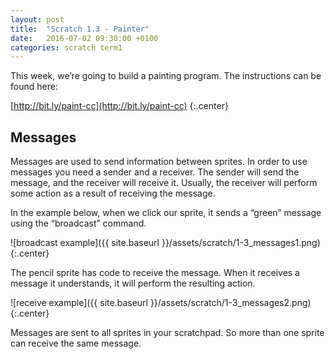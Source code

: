 ```yaml
---
layout: post
title:  "Scratch 1.3 - Painter"
date:   2016-07-02 09:30:00 +0100
categories: scratch term1
---
```

This week, we’re going to build a painting program. The instructions can be found here:

[http://bit.ly/paint-cc](http://bit.ly/paint-cc)
{:.center}

## Messages
Messages are used to send information between sprites. In order to use messages you need a sender and a receiver. The sender will send the message, and the receiver will receive it. Usually, the receiver will perform some action as a result of receiving the message.

In the example below, when we click our sprite, it sends a “green” message using the “broadcast” command.

![broadcast example]({{ site.baseurl }}/assets/scratch/1-3_messages1.png)
{:.center}

The pencil sprite has code to receive the message. When it receives a message it understands, it will perform the resulting action.

![receive example]({{ site.baseurl }}/assets/scratch/1-3_messages2.png)
{:.center}

Messages are sent to all sprites in your scratchpad. So more than one sprite can receive the same message.
